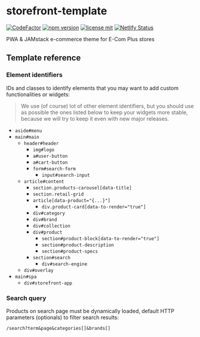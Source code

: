 # storefront-template

[![CodeFactor](https://www.codefactor.io/repository/github/ecomplus/storefront/badge)](https://www.codefactor.io/repository/github/ecomplus/storefront)
[![npm version](https://img.shields.io/npm/v/@ecomplus/storefront-template.svg)](https://www.npmjs.org/@ecomplus/storefront-template)
[![license mit](https://img.shields.io/badge/License-MIT-yellow.svg)](https://opensource.org/licenses/MIT)
[![Netlify Status](https://api.netlify.com/api/v1/badges/c5f6676c-5b7f-4d5b-b348-b714f56f83d0/deploy-status)](https://app.netlify.com/sites/storefront-template/deploys)

PWA &amp; JAMstack e-commerce theme for E-Com Plus stores

## Template reference

### Element identifiers

IDs and classes to identify elements that you may
want to add custom functionalities or widgets:

> We use (of course) lot of other element identifiers,
but you should use as possible the ones listed below to keep your
widgets more stable, because we will try to keep it even with
new major releases.

- `aside#menu`
- `main#main`
  - `header#header`
    - `img#logo`
    - `a#user-button`
    - `a#cart-button`
    - `form#search-form`
      - `input#search-input`
  - `article#content`
    - `section.products-carousel[data-title]`
    - `section.retail-grid`
    - `article[data-product="{...}"]`
      - `div.product-card[data-to-render="true"]`
    - `div#category`
    - `div#brand`
    - `div#collection`
    - `div#product`
      - `section#product-block[data-to-render="true"]`
      - `section#product-description`
      - `section#product-specs`
    - `section#search`
      - `div#search-engine`
  - `div#overlay`
- `main#spa`
  - `div#storefront-app`

### Search query

Products on search page must be dynamically loaded,
default HTTP parameters (optionals) to filter search results:

`/search?term&page&categories[]&brands[]`
